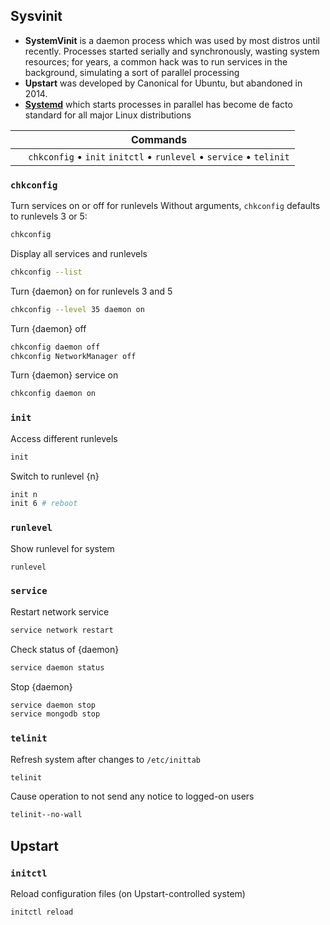 ## Sysvinit
- **SystemVinit** is a daemon process which was used by most distros until recently. Processes started serially and synchronously, wasting system resources; for years, a common hack was to run services in the background, simulating a sort of parallel processing
- **Upstart** was developed by Canonical for Ubuntu, but abandoned in 2014. 
- [**Systemd**][SystemD] which starts processes in parallel has become de facto standard for all major Linux distributions

&nbsp;  | Commands
---     | ---
&nbsp;  | `chkconfig` &bull; `init` `initctl` &bull; `runlevel` &bull; `service` &bull; `telinit`

### `chkconfig`
Turn services on or off for runlevels
Without arguments, `chkconfig` defaults to runlevels 3 or 5:
```sh
chkconfig
```
Display all services and runlevels
```sh
chkconfig --list
```
Turn {daemon} on for runlevels 3 and 5
```sh
chkconfig --level 35 daemon on
```
Turn {daemon} off
```sh
chkconfig daemon off
chkconfig NetworkManager off
```
Turn {daemon} service on
```sh
chkconfig daemon on
```

### `init`
Access different runlevels
```sh
init 
```
Switch to runlevel {n}
```sh
init n
init 6 # reboot
```

### `runlevel`
Show runlevel for system
```sh
runlevel 
```

### `service`
Restart network service 
```sh
service network restart
```
Check status of {daemon}
```sh
service daemon status
```
Stop {daemon}
```sh
service daemon stop
service mongodb stop
```

### `telinit`
Refresh system after changes to `/etc/inittab`
```sh
telinit 
```
Cause operation to not send any notice to logged-on users
```sh
telinit--no-wall
```


## Upstart
### `initctl`
Reload configuration files (on Upstart-controlled system)
```sh
initctl reload
```

[SystemD]: systemd.md "De facto standard init system for all major Linux distributions today"